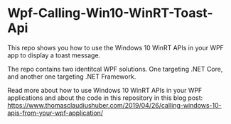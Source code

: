 # Wpf-Calling-Win10-WinRT-Toast-Api

This repo shows you how to use the Windows 10 WinRT APIs in your WPF app to display a toast message. 

The repo contains two identitcal WPF solutions. One targeting .NET Core, and another one targeting .NET Framework.

Read more about how to use Windows 10 WinRT APIs in your WPF applications and about the code in this repository in this blog post:
https://www.thomasclaudiushuber.com/2019/04/26/calling-windows-10-apis-from-your-wpf-application/ 
